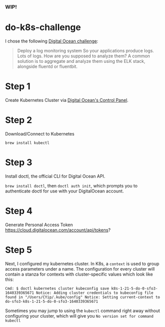 ### WIP!

# do-k8s-challenge

I chose the following [Digital Ocean challenge](https://www.digitalocean.com/community/pages/kubernetes-challenge):

> Deploy a log monitoring system
So your applications produce logs. Lots of logs. How are you supposed to analyze them? A common solution is to aggregate and analyze them using the ELK stack, alongside fluentd or fluentbit.

# Step 1

Create Kubernetes Cluster via [Digital Ocean's Control Panel](https://docs.digitalocean.com/products/kubernetes/how-to/create-clusters/).

# Step 2

Download/Connect to Kubernetes

`brew install kubectl`

# Step 3

Install doctl, the official CLI for Digital Ocean API.

`brew install doctl`, then `doctl auth init`, which prompts you to authenticate doctl for use with your DigitalOcean account.

# Step 4

Generate Personal Access Token
https://cloud.digitalocean.com/account/api/tokens?

# Step 5

Next, I configured my kubernetes cluster. In K8s, a `context` is used to group access parameters under a name. The configuration for every cluster will contain a stanza for contexts with cluster-specific values which look like this:

`Cmd: $ doctl kubernetes cluster kubeconfig save k8s-1-21-5-do-0-sfo3-1640339365671
Notice: Adding cluster credentials to kubeconfig file found in "/Users/CYip/.kube/config"
Notice: Setting current-context to do-sfo3-k8s-1-21-5-do-0-sfo3-1640339365671`

Sometimes you may jump to using the `kubectl` command right away without configuring your cluster, which will give you ```No version set for command kubectl```
